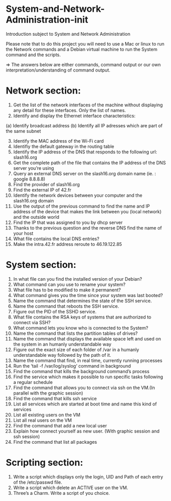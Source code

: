# System-and-Network-Administration-init

Introduction subject to System and Network Administration

Please note that to do this project you will need to use a Mac or linux to run the Network commands and a Debian virtual machine to run the System command and the scripts.

=> The answers below are either commands, command output or our own interpretation/understanding of command output.

# Network section:

1. Get the list of the network interfaces of the machine without displaying any detail for these interfaces. Only the list of names.
2. Identify and display the Ethernet interface characteristics: 

(a) Identify broadcast address
(b) Identify all IP adresses which are part of the same subnet

3. Identify the MAC address of the Wi-Fi card
4. Identifiy the default gateway in the routing table
5. Identify the IP address of the DNS that responds to the following url: slash16.org
6. Get the complete path of the file that contains the IP address of the DNS server you’re using
7. Query an external DNS server on the slash16.org domain name (ie. : google 8.8.8.8)
8. Find the provider of slash16.org
9. Find the external IP of 42.fr
10. Identify the network devices between your computer and the slash16.org domain
11. Use the output of the previous command to find the name and IP address of the device that makes the link between you (local network) and the outside world
12. Find the IP that was assigned to you by dhcp server
13. Thanks to the previous question and the reverse DNS find the name of your host
14. What file contains the local DNS entries?
15. Make the intra.42.fr address reroute to 46.19.122.85

# System section:

1. In what file can you find the installed version of your Debian?
2. What command can you use to rename your system?
3. What file has to be modified to make it permanent?
4. What command gives you the time since your system was last booted?
5. Name the command that determines the state of the SSH service.
6. Name the command that reboots the SSH service.
7. Figure out the PID of the SSHD service.
8. What file contains the RSA keys of systems that are authorized to connect via SSH?
9. What command lets you know who is connected to the System?
10. Name the command that lists the partition tables of drives?
11. Name the command that displays the available space left and used on the system in an humanly understandable way
12. Figure out the exact size of each folder of /var in a humanly understandable way followed by the path of it.
13. Name the command that find, in real time, currently running processes
14. Run the ‘tail -f /var/log/syslog‘ command in background
15. Find the command that kills the background command’s process
16. Find the service which makes it possible to run specific tasks following a regular schedule
17. Find the command that allows you to connect via ssh on the VM.(In parallel with the graphic session)
18. Find the command that kills ssh service
19. List all services which are started at boot time and name this kind of services
20. List all existing users on the VM
21. List all real users on the VM
22. Find the command that add a new local user
23. Explain how connect yourself as new user. (With graphic session and ssh session)
24. Find the command that list all packages


# Scripting section:

1. Write a script which displays only the login, UID and Path of each entry of the /etc/passwd file.
2. Write a script which delete an ACTIVE user on the VM. 
3. Three’s a Charm. Write a script of you choice.
